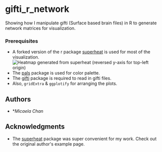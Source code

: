 # gifti_r_network
Showing how I manipulate gifti (Surface based brain files) in R to generate network matrices for visualization.

### Prerequisites

* A forked version of the r package [superheat](https://github.com/mychan24/superheat) is used for most of the visualization. 
![Heatmap generated from superheat (reversed y-axis for top-left origin)](figure-gfm/unnamed-chunk-6-1.png)
* The [pals](https://cran.r-project.org/web/packages/pals/vignettes/pals_examples.html) package is used for color palette.
* The [gifti](https://github.com/muschellij2/gifti) package is required to read in gifti files. 
* Also, `gridExtra` & `ggplotify` for arranging the plots. 


## Authors

* **Micaela Chan*


## Acknowledgments

* The [superheat](https://rlbarter.github.io/superheat/) package was super convenient for my work. Check out the original author's example page. 
